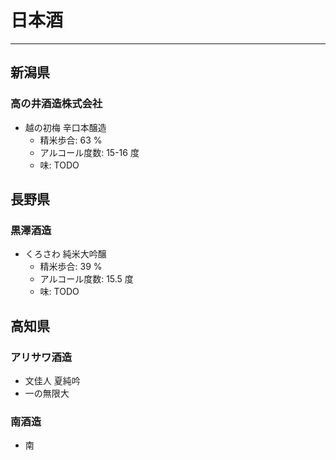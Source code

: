 # 日本酒
------

## 新潟県
### 高の井酒造株式会社
* 越の初梅 辛口本醸造
    * 精米歩合: 63 %
    * アルコール度数: 15-16 度
    * 味: TODO


## 長野県
### 黒澤酒造
* くろさわ 純米大吟醸
    * 精米歩合: 39 %
    * アルコール度数: 15.5 度
    * 味: TODO

## 高知県
### アリサワ酒造
* 文佳人 夏純吟
* 一の無限大

### 南酒造
* 南
